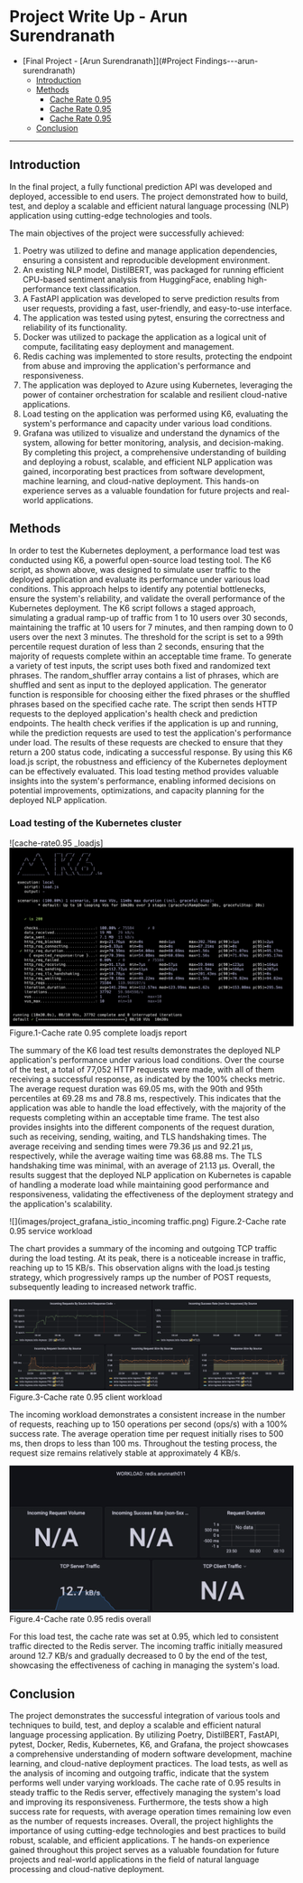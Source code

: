 # Project Write Up - Arun Surendranath

- [Final Project - \[Arun Surendranath\]](#Project Findings---arun-surendranath)
  - [Introduction](#introduction)
  - [Methods](#findings)
    - [Cache Rate 0.95](#finding-1)
    - [Cache Rate 0.95](#finding-2)
    - [Cache Rate 0.95](#finding-n)
  - [Conclusion](#conclusion)

---

## Introduction
In the final project, a fully functional prediction API was developed and deployed, accessible to end users. The project demonstrated how to build, test, and deploy a scalable and efficient natural language processing (NLP) application using cutting-edge technologies and tools.

The main objectives of the project were successfully achieved:

1. Poetry was utilized to define and manage application dependencies, ensuring a consistent and reproducible development environment.
2. An existing NLP model, DistilBERT, was packaged for running efficient CPU-based sentiment analysis from HuggingFace, enabling high-performance text classification.
3. A FastAPI application was developed to serve prediction results from user requests, providing a fast, user-friendly, and easy-to-use interface.
4. The application was tested using pytest, ensuring the correctness and reliability of its functionality.
5. Docker was utilized to package the application as a logical unit of compute, facilitating easy deployment and management.
6. Redis caching was implemented to store results, protecting the endpoint from abuse and improving the application's performance and responsiveness.
7. The application was deployed to Azure using Kubernetes, leveraging the power of container orchestration for scalable and resilient cloud-native applications.
8. Load testing on the application was performed using K6, evaluating the system's performance and capacity under various load conditions.
9. Grafana was utilized to visualize and understand the dynamics of the system, allowing for better monitoring, analysis, and decision-making.
By completing this project, a comprehensive understanding of building and deploying a robust, scalable, and efficient NLP application was gained, incorporating best practices from software development, machine learning, and cloud-native deployment. This hands-on experience serves as a valuable foundation for future projects and real-world applications.



## Methods

In order to test the Kubernetes deployment, a performance load test was conducted using K6, a powerful open-source load testing tool. 
The K6 script, as shown above, was designed to simulate user traffic to the deployed application and evaluate its performance under various load conditions. 
This approach helps to identify any potential bottlenecks, ensure the system's reliability, and validate the overall performance of the Kubernetes deployment.
The K6 script follows a staged approach, simulating a gradual ramp-up of traffic from 1 to 10 users over 30 seconds, maintaining the traffic at 10 users for 7 minutes, 
and then ramping down to 0 users over the next 3 minutes. The threshold for the script is set to a 99th percentile request duration of less than 2 seconds, ensuring that the majority of requests complete within an acceptable time frame.
To generate a variety of test inputs, the script uses both fixed and randomized text phrases. The random_shuffler array contains a list of phrases, which are shuffled and sent as input to the deployed application.
The generator function is responsible for choosing either the fixed phrases or the shuffled phrases based on the specified cache rate.
The script then sends HTTP requests to the deployed application's health check and prediction endpoints. The health check verifies if the application is up and running, while the prediction requests are used to test the application's performance under load. 
The results of these requests are checked to ensure that they return a 200 status code, indicating a successful response.
By using this K6 load.js script, the robustness and efficiency of the Kubernetes deployment can be effectively evaluated. This load testing method provides valuable insights into the system's performance, 
enabling informed decisions on potential improvements, optimizations, and capacity planning for the deployed NLP application.

### Load testing of the Kubernetes cluster

![cache-rate0.95 _loadjs]![](images/project_loadjs_summary.png)
          Figure.1-Cache rate 0.95 complete loadjs report

The summary of the K6 load test results demonstrates the deployed NLP application's performance under various load conditions. 
Over the course of the test, a total of 77,052 HTTP requests were made, with all of them receiving a successful response, as indicated by the 100% checks metric. 
The average request duration was 69.05 ms, with the 90th and 95th percentiles at 69.28 ms and 78.8 ms, respectively. This indicates that the application was able to handle the load effectively,
with the majority of the requests completing within an acceptable time frame. The test also provides insights into the different components of the request duration, such as receiving, sending, waiting, and TLS handshaking times.
The average receiving and sending times were 79.36 µs and 92.21 µs, respectively, while the average waiting time was 68.88 ms. The TLS handshaking time was minimal, with an average of 21.13 µs. 
Overall, the results suggest that the deployed NLP application on Kubernetes is capable of handling a moderate load while maintaining good performance and responsiveness, validating the effectiveness of the deployment strategy and the application's scalability.

![](images/project_grafana_istio_incoming traffic.png)
            Figure.2-Cache rate 0.95 service workload

The chart provides a summary of the incoming and outgoing TCP traffic during the load testing. At its peak, there is a noticeable increase in traffic, reaching up to 15 KB/s. 
This observation aligns with the load.js testing strategy, which progressively ramps up the number of POST requests, subsequently leading to increased network traffic.

![](images/project_grafana_istio_incoming_workload.png)
          Figure.3-Cache rate 0.95 client workload

The incoming workload demonstrates a consistent increase in the number of requests, reaching up to 150 operations per second (ops/s) with a 100% success rate. The average operation time per request initially rises to 500 ms, then drops to less than 100 ms.
Throughout the testing process, the request size remains relatively stable at approximately 4 KB/s.


![](images/project_grafana_redis.png)
     Figure.4-Cache rate 0.95 redis overall

For this load test, the cache rate was set at 0.95, which led to consistent traffic directed to the Redis server. The incoming traffic initially measured around 12.7 KB/s and gradually decreased to 0 by the end of the test, showcasing the effectiveness of caching in managing the system's load.

## Conclusion

The project demonstrates the successful integration of various tools and techniques to build, test, and deploy a scalable and efficient natural language processing application. 
By utilizing Poetry, DistilBERT, FastAPI, pytest, Docker, Redis, Kubernetes, K6, and Grafana, the project showcases a comprehensive understanding of modern software development, machine learning, and cloud-native deployment practices.
The load tests, as well as the analysis of incoming and outgoing traffic, indicate that the system performs well under varying workloads. The cache rate of 0.95 results in steady traffic to the Redis server, effectively managing the system's load and improving its responsiveness. 
Furthermore, the tests show a high success rate for requests, with average operation times remaining low even as the number of requests increases.
Overall, the project highlights the importance of using cutting-edge technologies and best practices to build robust, scalable, and efficient applications. T
he hands-on experience gained throughout this project serves as a valuable foundation for future projects and real-world applications in the field of natural language processing and cloud-native deployment.












